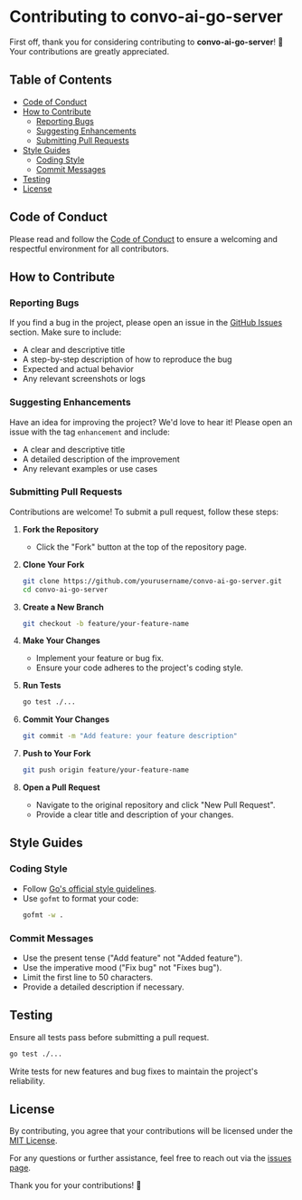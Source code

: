 # Contributing to convo-ai-go-server

First off, thank you for considering contributing to **convo-ai-go-server**! 🎉 Your contributions are greatly appreciated.

## Table of Contents

- [Code of Conduct](#code-of-conduct)
- [How to Contribute](#how-to-contribute)
  - [Reporting Bugs](#reporting-bugs)
  - [Suggesting Enhancements](#suggesting-enhancements)
  - [Submitting Pull Requests](#submitting-pull-requests)
- [Style Guides](#style-guides)
  - [Coding Style](#coding-style)
  - [Commit Messages](#commit-messages)
- [Testing](#testing)
- [License](#license)

## Code of Conduct

Please read and follow the [Code of Conduct](CODE_OF_CONDUCT.md) to ensure a welcoming and respectful environment for all contributors.

## How to Contribute

### Reporting Bugs

If you find a bug in the project, please open an issue in the [GitHub Issues](https://github.com/yourusername/convo-ai-go-server/issues) section. Make sure to include:

- A clear and descriptive title
- A step-by-step description of how to reproduce the bug
- Expected and actual behavior
- Any relevant screenshots or logs

### Suggesting Enhancements

Have an idea for improving the project? We'd love to hear it! Please open an issue with the tag `enhancement` and include:

- A clear and descriptive title
- A detailed description of the improvement
- Any relevant examples or use cases

### Submitting Pull Requests

Contributions are welcome! To submit a pull request, follow these steps:

1. **Fork the Repository**

   - Click the "Fork" button at the top of the repository page.

2. **Clone Your Fork**

   ```bash
   git clone https://github.com/yourusername/convo-ai-go-server.git
   cd convo-ai-go-server
   ```

3. **Create a New Branch**

   ```bash
   git checkout -b feature/your-feature-name
   ```

4. **Make Your Changes**

   - Implement your feature or bug fix.
   - Ensure your code adheres to the project's coding style.

5. **Run Tests**

   ```bash
   go test ./...
   ```

6. **Commit Your Changes**

   ```bash
   git commit -m "Add feature: your feature description"
   ```

7. **Push to Your Fork**

   ```bash
   git push origin feature/your-feature-name
   ```

8. **Open a Pull Request**
   - Navigate to the original repository and click "New Pull Request".
   - Provide a clear title and description of your changes.

## Style Guides

### Coding Style

- Follow [Go's official style guidelines](https://golang.org/doc/effective_go.html).
- Use `gofmt` to format your code:
  ```bash
  gofmt -w .
  ```

### Commit Messages

- Use the present tense ("Add feature" not "Added feature").
- Use the imperative mood ("Fix bug" not "Fixes bug").
- Limit the first line to 50 characters.
- Provide a detailed description if necessary.

## Testing

Ensure all tests pass before submitting a pull request.

```bash
go test ./...
```

Write tests for new features and bug fixes to maintain the project's reliability.

## License

By contributing, you agree that your contributions will be licensed under the [MIT License](LICENSE).

For any questions or further assistance, feel free to reach out via the [issues page](https://github.com/yourusername/convo-ai-go-server/issues).

Thank you for your contributions! 🙏
